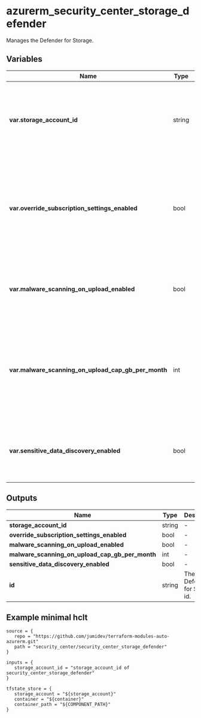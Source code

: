 # azurerm_security_center_storage_defender

Manages the Defender for Storage.

## Variables

| Name | Type | Required? |  Default  |  Description |
| ---- | ---- | --------- |  ----------- | ----------- |
| **var.storage_account_id** | string | True | -  |  The ID of the storage account the defender applied to. Changing this forces a new resource to be created. | 
| **var.override_subscription_settings_enabled** | bool | False | `False`  |  Whether the settings defined for this storage account should override the settings defined for the subscription. Defaults to `false`. | 
| **var.malware_scanning_on_upload_enabled** | bool | False | `False`  |  Whether On Upload malware scanning should be enabled. Defaults to `false`. | 
| **var.malware_scanning_on_upload_cap_gb_per_month** | int | False | `-1`  |  The max GB to be scanned per Month. Must be `-1` or above `0`. Omit this property or set to `-1` if no capping is needed. Defaults to `-1`. | 
| **var.sensitive_data_discovery_enabled** | bool | False | `False`  |  Whether Sensitive Data Discovery should be enabled. Defaults to `false`. | 



## Outputs

| Name | Type | Description |
| ---- | ---- | --------- | 
| **storage_account_id** | string  | - | 
| **override_subscription_settings_enabled** | bool  | - | 
| **malware_scanning_on_upload_enabled** | bool  | - | 
| **malware_scanning_on_upload_cap_gb_per_month** | int  | - | 
| **sensitive_data_discovery_enabled** | bool  | - | 
| **id** | string  | The Defender for Storage id. | 

## Example minimal hclt

```hcl
source = {
   repo = "https://github.com/jumidev/terraform-modules-auto-azurerm.git" 
   path = "security_center/security_center_storage_defender" 
}

inputs = {
   storage_account_id = "storage_account_id of security_center_storage_defender" 
}

tfstate_store = {
   storage_account = "${storage_account}" 
   container = "${container}" 
   container_path = "${COMPONENT_PATH}" 
}


```